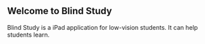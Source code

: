## Welcome to Blind Study

 Blind Study is a iPad application for low-vision students.
 It can help students learn.
